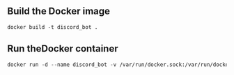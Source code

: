 ## Build the Docker image 
```md
docker build -t discord_bot .
```

## Run theDocker container
```md
docker run -d --name discord_bot -v /var/run/docker.sock:/var/run/docker.sock discord_bot
```
